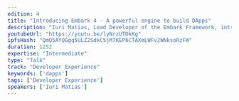 ```yaml
---
edition: 4
title: "Introducing Embark 4 - A powerful engine to build DApps"
description: "Iuri Matias, Lead Developer of the Embark Framework, introduces the new version of the framework and how it can be used to easily build the next generation of DApps and Decentralized Services-----Abstract (for submission): The Embark Team has been hard at work these past months working on the next version of Embark which allows to create in minutes DApps that would otherwise take hours if not days, easily allow the developer to find bugs & security issues, a powerful development \"command center\" and create easily not just classic DApps but other types of Decentralized Services as well on top of Ethereum."
youtubeUrl: "https://youtu.be/lyNrzUTDkKg"
ipfsHash: "QmQ5AYQGgq5ULZ2SdkC5jM7KEP6CTAXmLWFv2WNksoRzFW"
duration: 1252
expertise: "Intermediate"
type: "Talk"
track: "Developer Experience"
keywords: ['dapps']
tags: ['Developer Experience']
speakers: ['Iuri Matias']
---
```

